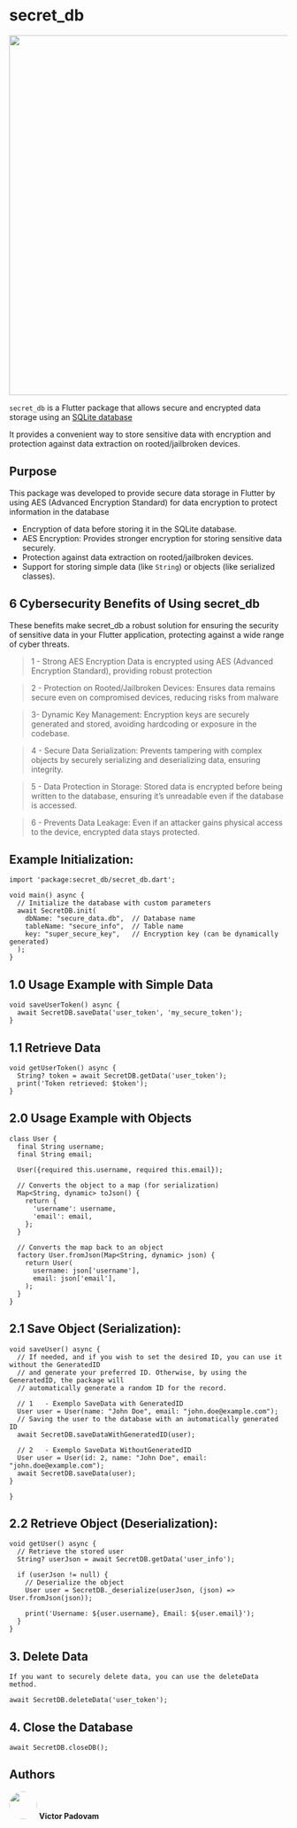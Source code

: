 # secret_db

<img src="https://i.ibb.co/DPb94w7R/Secret-DB.png" width="650"/>



`secret_db` is a Flutter package that allows secure and encrypted data storage using an [SQLite database](https://pub.dev/packages/sqflite)

It provides a convenient way to store sensitive data with encryption and protection against data extraction on rooted/jailbroken devices.

## Purpose

This package was developed to provide secure data storage in Flutter by using AES (Advanced Encryption Standard) for data encryption to protect information in the database

- Encryption of data before storing it in the SQLite database.
- AES Encryption: Provides stronger encryption for storing sensitive data securely.
- Protection against data extraction on rooted/jailbroken devices.
- Support for storing simple data (like `String`) or objects (like serialized classes).

## 6 Cybersecurity Benefits of Using secret_db

These benefits make secret_db a robust solution for ensuring the security of sensitive data in your Flutter application, protecting against a wide range of cyber threats.

> 1 - Strong AES Encryption Data is encrypted using AES (Advanced Encryption Standard), providing robust protection

> 2 - Protection on Rooted/Jailbroken Devices: Ensures data remains secure even on compromised devices, reducing risks from malware

> 3- Dynamic Key Management: Encryption keys are securely generated and stored, avoiding hardcoding or exposure in the codebase.

> 4 - Secure Data Serialization: Prevents tampering with complex objects by securely serializing and deserializing data, ensuring integrity.

> 5 -  Data Protection in Storage: Stored data is encrypted before being written to the database, ensuring it’s unreadable even if the database is accessed.

> 6 - Prevents Data Leakage: Even if an attacker gains physical access to the device, encrypted data stays protected.

  
## Example Initialization:
```
import 'package:secret_db/secret_db.dart';

void main() async {
  // Initialize the database with custom parameters
  await SecretDB.init(
    dbName: "secure_data.db",  // Database name
    tableName: "secure_info",  // Table name
    key: "super_secure_key",   // Encryption key (can be dynamically generated)
  );
}
```

## 1.0 Usage Example with Simple Data
```
void saveUserToken() async {
  await SecretDB.saveData('user_token', 'my_secure_token');
}
```
## 1.1 Retrieve Data
```
void getUserToken() async {
  String? token = await SecretDB.getData('user_token');
  print('Token retrieved: $token');
}
```
## 2.0 Usage Example with Objects
```
class User {
  final String username;
  final String email;

  User({required this.username, required this.email});

  // Converts the object to a map (for serialization)
  Map<String, dynamic> toJson() {
    return {
      'username': username,
      'email': email,
    };
  }

  // Converts the map back to an object
  factory User.fromJson(Map<String, dynamic> json) {
    return User(
      username: json['username'],
      email: json['email'],
    );
  }
}

```
## 2.1 Save Object (Serialization):
```
void saveUser() async {
  // If needed, and if you wish to set the desired ID, you can use it without the GeneratedID
  // and generate your preferred ID. Otherwise, by using the GeneratedID, the package will 
  // automatically generate a random ID for the record.

  // 1   - Exemplo SaveData with GeneratedID
  User user = User(name: "John Doe", email: "john.doe@example.com");
  // Saving the user to the database with an automatically generated ID
  await SecretDB.saveDataWithGeneratedID(user);

  // 2   - Exemplo SaveData WithoutGeneratedID
  User user = User(id: 2, name: "John Doe", email: "john.doe@example.com");
  await SecretDB.saveData(user);
}

}
```
## 2.2 Retrieve Object (Deserialization):
```
void getUser() async {
  // Retrieve the stored user
  String? userJson = await SecretDB.getData('user_info');
  
  if (userJson != null) {
    // Deserialize the object
    User user = SecretDB._deserialize(userJson, (json) => User.fromJson(json));
    
    print('Username: ${user.username}, Email: ${user.email}');
  }
}
```
## 3. Delete Data
```
If you want to securely delete data, you can use the deleteData method.

await SecretDB.deleteData('user_token');
```
## 4. Close the Database
```
await SecretDB.closeDB();
```

## Authors
[<img src="https://i.ibb.co/zh5qKCT8/1634843275524.jpg" width="50" height="50" style="width: 50px; height: 50px; border-radius: 50%; object-fit: cover;">](https://www.linkedin.com/in/victor-padovam-b4b4b715b/) **Victor Padovam**

